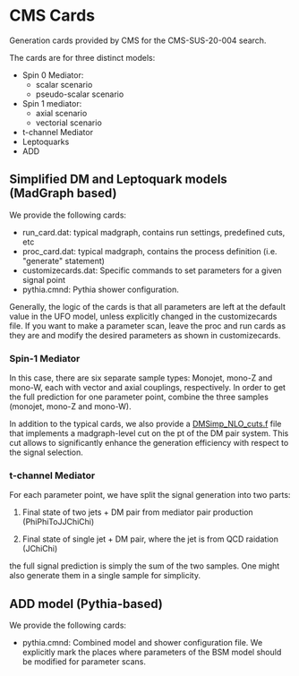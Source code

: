# CMS Cards

Generation cards provided by CMS for the CMS-SUS-20-004 search.

The cards are for three distinct models:

 * Spin 0 Mediator:
   * scalar scenario
   * pseudo-scalar scenario
 * Spin 1 mediator:
   * axial scenario
   * vectorial scenario
 * t-channel Mediator
 * Leptoquarks
 * ADD
 
 
## Simplified DM and Leptoquark models (MadGraph based)

We provide the following cards:

* run_card.dat: typical madgraph, contains run settings, predefined cuts, etc
* proc_card.dat: typical madgraph, contains the process definition (i.e. "generate" statement)
* customizecards.dat: Specific commands to set parameters for a given signal point
* pythia.cmnd: Pythia shower configuration.

Generally, the logic of the cards is that all parameters are left at the default value in the UFO model, unless explicitly changed in the customizecards file.
If you want to make a parameter scan, leave the proc and run cards as they are and modify the desired parameters as shown in customizecards.

### Spin-1 Mediator

In this case, there are six separate sample types: Monojet, mono-Z and mono-W, each with vector and axial couplings, respectively.
In order to get the full prediction for one parameter point, combine the three samples (monojet, mono-Z and mono-W).

In addition to the typical cards, we also provide a [DMSimp_NLO_cuts.f](./DMSimp_NLO_cuts.f) file that implements a madgraph-level cut on the pt of the DM pair system.
This cut allows to significantly enhance the generation efficiency with respect to the signal selection.


### t-channel Mediator

For each parameter point, we have split the signal generation into two parts:

 1. Final state of two jets + DM pair from mediator pair production (PhiPhiToJJChiChi)

 2. Final state of single jet + DM pair, where the jet is from QCD raidation (JChiChi)

the full signal prediction is simply the sum of the two samples. 
One might also generate them in a single sample for simplicity.



## ADD model (Pythia-based)

We provide the following cards:

* pythia.cmnd: Combined model and shower configuration file. We explicitly mark the places where parameters of the BSM model should be modified for parameter scans.

